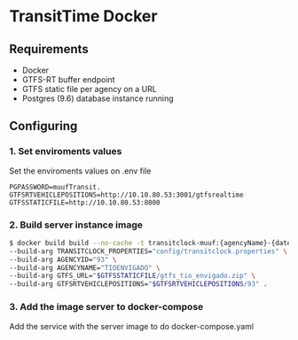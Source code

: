 # TransitTime Docker

## Requirements

- Docker
- GTFS-RT buffer endpoint
- GTFS static file per agency on a URL
- Postgres (9.6) database instance running

## Configuring

### 1. Set enviroments values

Set the enviroments values on .env file

```
PGPASSWORD=muufTransit.
GTFSRTVEHICLEPOSITIONS=http://10.10.80.53:3001/gtfsrealtime
GTFSSTATICFILE=http://10.10.80.53:8000
```

### 2. Build server instance image

```bash
$ docker build build --no-cache -t transitclock-muuf:{agencyName}-{dateGeneration} \
--build-arg TRANSITCLOCK_PROPERTIES="config/transitclock.properties" \
--build-arg AGENCYID="93" \
--build-arg AGENCYNAME="TIOENVIGADO" \
--build-arg GTFS_URL="$GTFSSTATICFILE/gtfs_tio_envigado.zip" \
--build-arg GTFSRTVEHICLEPOSITIONS="$GTFSRTVEHICLEPOSITIONS/93" .
```

### 3. Add the image server to docker-compose

Add the service with the server image to do docker-compose.yaml

```yaml

```
